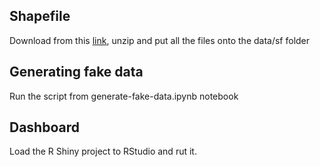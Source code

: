 ## Shapefile

Download from this [link](https://data.gov.au/dataset/ds-dga-af33dd8c-0534-4e18-9245-fc64440f742e/details), unzip and put all the files onto the data/sf folder

## Generating fake data

Run the script from generate-fake-data.ipynb notebook

## Dashboard

Load the R Shiny project to RStudio and rut it.